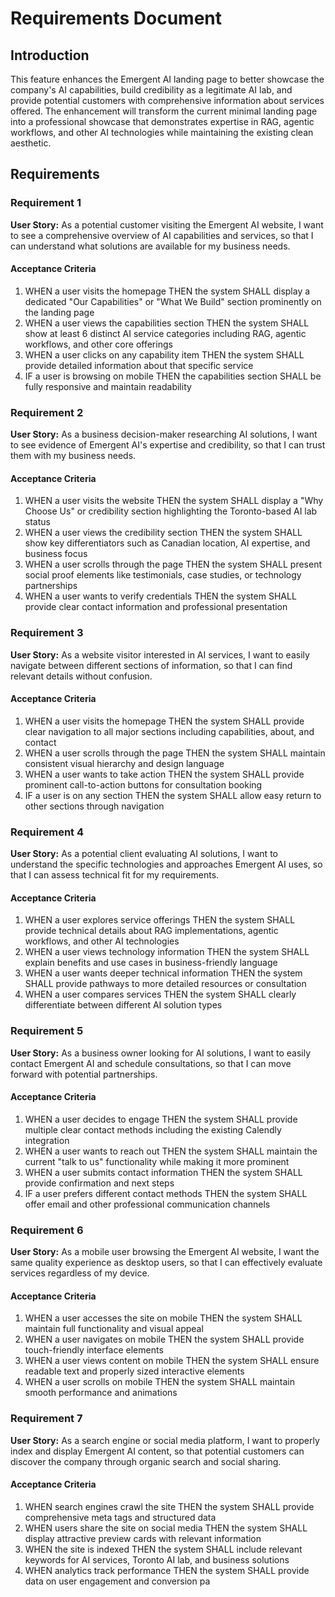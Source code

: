 # Requirements Document

## Introduction

This feature enhances the Emergent AI landing page to better showcase the company's AI capabilities, build credibility as a legitimate AI lab, and provide potential customers with comprehensive information about services offered. The enhancement will transform the current minimal landing page into a professional showcase that demonstrates expertise in RAG, agentic workflows, and other AI technologies while maintaining the existing clean aesthetic.

## Requirements

### Requirement 1

**User Story:** As a potential customer visiting the Emergent AI website, I want to see a comprehensive overview of AI capabilities and services, so that I can understand what solutions are available for my business needs.

#### Acceptance Criteria

1. WHEN a user visits the homepage THEN the system SHALL display a dedicated "Our Capabilities" or "What We Build" section prominently on the landing page
2. WHEN a user views the capabilities section THEN the system SHALL show at least 6 distinct AI service categories including RAG, agentic workflows, and other core offerings
3. WHEN a user clicks on any capability item THEN the system SHALL provide detailed information about that specific service
4. IF a user is browsing on mobile THEN the capabilities section SHALL be fully responsive and maintain readability

### Requirement 2

**User Story:** As a business decision-maker researching AI solutions, I want to see evidence of Emergent AI's expertise and credibility, so that I can trust them with my business needs.

#### Acceptance Criteria

1. WHEN a user visits the website THEN the system SHALL display a "Why Choose Us" or credibility section highlighting the Toronto-based AI lab status
2. WHEN a user views the credibility section THEN the system SHALL show key differentiators such as Canadian location, AI expertise, and business focus
3. WHEN a user scrolls through the page THEN the system SHALL present social proof elements like testimonials, case studies, or technology partnerships
4. WHEN a user wants to verify credentials THEN the system SHALL provide clear contact information and professional presentation

### Requirement 3

**User Story:** As a website visitor interested in AI services, I want to easily navigate between different sections of information, so that I can find relevant details without confusion.

#### Acceptance Criteria

1. WHEN a user visits the homepage THEN the system SHALL provide clear navigation to all major sections including capabilities, about, and contact
2. WHEN a user scrolls through the page THEN the system SHALL maintain consistent visual hierarchy and design language
3. WHEN a user wants to take action THEN the system SHALL provide prominent call-to-action buttons for consultation booking
4. IF a user is on any section THEN the system SHALL allow easy return to other sections through navigation

### Requirement 4

**User Story:** As a potential client evaluating AI solutions, I want to understand the specific technologies and approaches Emergent AI uses, so that I can assess technical fit for my requirements.

#### Acceptance Criteria

1. WHEN a user explores service offerings THEN the system SHALL provide technical details about RAG implementations, agentic workflows, and other AI technologies
2. WHEN a user views technology information THEN the system SHALL explain benefits and use cases in business-friendly language
3. WHEN a user wants deeper technical information THEN the system SHALL provide pathways to more detailed resources or consultation
4. WHEN a user compares services THEN the system SHALL clearly differentiate between different AI solution types

### Requirement 5

**User Story:** As a business owner looking for AI solutions, I want to easily contact Emergent AI and schedule consultations, so that I can move forward with potential partnerships.

#### Acceptance Criteria

1. WHEN a user decides to engage THEN the system SHALL provide multiple clear contact methods including the existing Calendly integration
2. WHEN a user wants to reach out THEN the system SHALL maintain the current "talk to us" functionality while making it more prominent
3. WHEN a user submits contact information THEN the system SHALL provide confirmation and next steps
4. IF a user prefers different contact methods THEN the system SHALL offer email and other professional communication channels

### Requirement 6

**User Story:** As a mobile user browsing the Emergent AI website, I want the same quality experience as desktop users, so that I can effectively evaluate services regardless of my device.

#### Acceptance Criteria

1. WHEN a user accesses the site on mobile THEN the system SHALL maintain full functionality and visual appeal
2. WHEN a user navigates on mobile THEN the system SHALL provide touch-friendly interface elements
3. WHEN a user views content on mobile THEN the system SHALL ensure readable text and properly sized interactive elements
4. WHEN a user scrolls on mobile THEN the system SHALL maintain smooth performance and animations

### Requirement 7

**User Story:** As a search engine or social media platform, I want to properly index and display Emergent AI content, so that potential customers can discover the company through organic search and social sharing.

#### Acceptance Criteria

1. WHEN search engines crawl the site THEN the system SHALL provide comprehensive meta tags and structured data
2. WHEN users share the site on social media THEN the system SHALL display attractive preview cards with relevant information
3. WHEN the site is indexed THEN the system SHALL include relevant keywords for AI services, Toronto AI lab, and business solutions
4. WHEN analytics track performance THEN the system SHALL provide data on user engagement and conversion pa